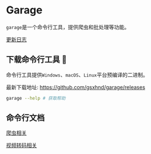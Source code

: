 # Garage

`garage`是一个命令行工具，提供爬虫和批处理等功能。

[更新日志](./CHANGELOG.md)

## 下载命令行工具 🔧

命令行工具提供`Windows`、`macOS`、`Linux`平台预编译的二进制。

最新下载地址: <https://github.com/gsxhnd/garage/releases>

```bash
garage --help # 获取帮助
```

## 命令行文档

[爬虫相关](./docs/crawl.md)

[视频转码相关](./docs/ffmpeg.md)
